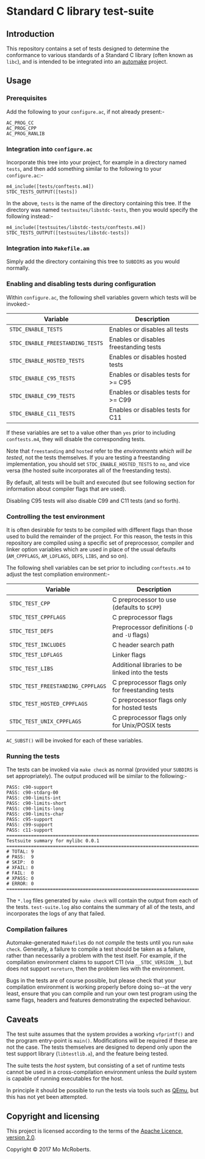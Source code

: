 # Standard C library test-suite

## Introduction

This repository contains a set of tests designed to determine the conformance to various standards of a Standard C library (often known as `libc`), and is intended to be integrated into an [automake][1] project.

## Usage

### Prerequisites

Add the following to your `configure.ac`, if not already present:-

```
AC_PROG_CC
AC_PROG_CPP
AC_PROG_RANLIB
```

### Integration into `configure.ac`

Incorporate this tree into your project, for example in a directory named `tests`, and then add something similar to the following to your `configure.ac`:-

```
m4_include([tests/conftests.m4])
STDC_TESTS_OUTPUT([tests])
```

In the above, `tests` is the name of the directory containing this tree. If the directory was named `testsuites/libstdc-tests`, then you would specify the following instead:-

```
m4_include([testsuites/libstdc-tests/conftests.m4])
STDC_TESTS_OUTPUT([testsuites/libstdc-tests])
```
 
### Integration into `Makefile.am`

Simply add the directory containing this tree to `SUBDIRS` as you would normally.
 
### Enabling and disabling tests during configuration
 
Within `configure.ac`, the following shell variables govern which tests will be invoked:-
 
| Variable                         | Description                            |
|----------------------------------|----------------------------------------|
| `STDC_ENABLE_TESTS`              | Enables or disables all tests          |
| `STDC_ENABLE_FREESTANDING_TESTS` | Enables or disables freestanding tests |
| `STDC_ENABLE_HOSTED_TESTS`       | Enables or disables hosted tests       |
| `STDC_ENABLE_C95_TESTS`          | Enables or disables tests for >= C95   |
| `STDC_ENABLE_C99_TESTS`          | Enables or disables tests for >= C99   |
| `STDC_ENABLE_C11_TESTS`          | Enables or disables tests for C11      |

If these variables are set to a value other than `yes` prior to including `conftests.m4`, they will disable the corresponding tests.

Note that `freestanding` and `hosted` refer to the _environments which will be
tested_, not the tests themselves. If you are testing a freestanding implementation, you should set `STDC_ENABLE_HOSTED_TESTS` to `no`, and vice
versa (the hosted suite incorporates all of the freestanding tests).

By default, all tests will be built and executed (but see following section for information about compiler flags that are used).

Disabling C95 tests will also disable C99 and C11 tests (and so forth).

### Controlling the test environment

It is often desirable for tests to be compiled with different flags than those used to build the remainder of the project. For this reason, the tests in this repository are compiled using a specific set of preprocessor, compiler and linker option variables which are used in place of the usual defaults (`AM_CPPFLAGS`, `AM_LDFLAGS`, `DEFS`, `LIBS`, and so on). 

The following shell variables can be set prior to including `conftests.m4` to adjust the test compliation environment:-

| Variable             | Description                                      |
|----------------------|--------------------------------------------------|
| `STDC_TEST_CPP`      | C preprocessor to use (defaults to `$CPP`)       |
| `STDC_TEST_CPPFLAGS` | C preprocessor flags                             |
| `STDC_TEST_DEFS`     | Preprocessor definitions (`-D` and `-U` flags)   |
| `STDC_TEST_INCLUDES` | C header search path                             |
| `STDC_TEST_LDFLAGS`  | Linker flags                                     |
| `STDC_TEST_LIBS`     | Additional libraries to be linked into the tests |
| `STDC_TEST_FREESTANDING_CPPFLAGS` | C preprocessor flags only for freestanding tests |
| `STDC_TEST_HOSTED_CPPFLAGS` | C preprocessor flags only for hosted tests |
| `STDC_TEST_UNIX_CPPFLAGS` | C preprocessor flags only for Unix/POSIX tests |

`AC_SUBST()` will be invoked for each of these variables.

### Running the tests

The tests can be invoked via `make check` as normal (provided your `SUBDIRS` is set appropriately). The output produced will be similar to the following:-

```
PASS: c90-support
PASS: c90-stdarg-00
PASS: c90-limits-int
PASS: c90-limits-short
PASS: c90-limits-long
PASS: c90-limits-char
PASS: c95-support
PASS: c99-support
PASS: c11-support
============================================================================
Testsuite summary for mylibc 0.0.1
============================================================================
# TOTAL: 9
# PASS:  9
# SKIP:  0
# XFAIL: 0
# FAIL:  0
# XPASS: 0
# ERROR: 0
============================================================================
```

The `*.log` files generated by `make check` will contain the output from each of the tests. `test-suite.log` also contains the summary of all of the tests, and incorporates the logs of any that failed.

### Compilation failures

Automake-generated `Makefile`s do not _compile_ the tests until you run `make check`. Generally, a failure to compile a test should be taken as a failure, rather than necessarily a problem with the test itself. For example, if the compilation environment claims to support C11 (via `__STDC_VERSION__`), but does not support `noreturn`, then the problem lies with the environment.

Bugs in the tests are of course possible, but please check that your compilation environment is working properly before doing so--at the very least, ensure that you can compile and run your own test program using the same flags, headers and features demonstrating the expected behaviour.

## Caveats

The test suite assumes that the system provides a working `vfprintf()` and the program entry-point is `main()`. Modifications will be required if these are not the case. The tests themselves are designed to depend only upon the test support library (`libtestlib.a`), and the feature being tested.

The suite tests the _host_ system, but consisting of a set of runtime tests cannot be used in a cross-compilation environment unless the _build_ system is capable of running executables for the host.

In principle it should be possible to run the tests via tools such as [QEmu][2], but this has not yet been attempted.

## Copyright and licensing

This project is licensed according to the terms of the [Apache Licence, version 2.0](https://www.apache.org/licenses/LICENSE-2.0).

Copyright © 2017 Mo McRoberts.

[1]: https://www.gnu.org/software/automake/
[2]: https://www.qemu.org
